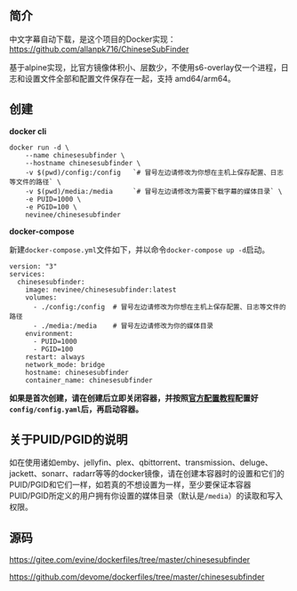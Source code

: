 ## 简介

中文字幕自动下载，是这个项目的Docker实现：https://github.com/allanpk716/ChineseSubFinder

基于alpine实现，比官方镜像体积小、层数少，不使用s6-overlay仅一个进程，日志和设置文件全部和配置文件保存在一起，支持 amd64/arm64。

## 创建

**docker cli**

```
docker run -d \
    --name chinesesubfinder \
    --hostname chinesesubfinder \
    -v $(pwd)/config:/config   `# 冒号左边请修改为你想在主机上保存配置、日志等文件的路径` \
    -v $(pwd)/media:/media     `# 冒号左边请修改为需要下载字幕的媒体目录` \
    -e PUID=1000 \
    -e PGID=100 \
    nevinee/chinesesubfinder
```

**docker-compose**

新建`docker-compose.yml`文件如下，并以命令`docker-compose up -d`启动。

```
version: "3"
services:
  chinesesubfinder:
    image: nevinee/chinesesubfinder:latest
    volumes:
      - ./config:/config  # 冒号左边请修改为你想在主机上保存配置、日志等文件的路径
      - ./media:/media    # 冒号左边请修改为你的媒体目录
    environment:
      - PUID=1000
      - PGID=100
    restart: always
    network_mode: bridge
    hostname: chinesesubfinder
    container_name: chinesesubfinder
```

**如果是首次创建，请在创建后立即关闭容器，并按照[官方配置教程](https://github.com/allanpk716/ChineseSubFinder)配置好`config/config.yaml`后，再启动容器。**

## 关于PUID/PGID的说明

如在使用诸如emby、jellyfin、plex、qbittorrent、transmission、deluge、jackett、sonarr、radarr等等的docker镜像，请在创建本容器时的设置和它们的PUID/PGID和它们一样，如若真的不想设置为一样，至少要保证本容器PUID/PGID所定义的用户拥有你设置的媒体目录（默认是`/media`）的读取和写入权限。

## 源码

https://gitee.com/evine/dockerfiles/tree/master/chinesesubfinder

https://github.com/devome/dockerfiles/tree/master/chinesesubfinder
